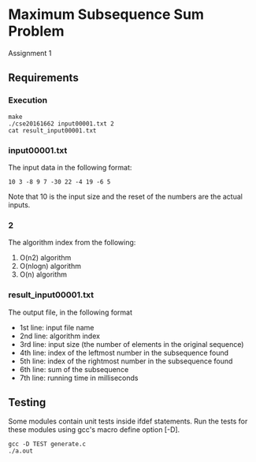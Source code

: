 # Maximum Subsequence Sum Problem
Assignment 1

## Requirements

### Execution
```
make
./cse20161662 input00001.txt 2
cat result_input00001.txt
```

### input00001.txt
The input data in the following format:
```
10 3 -8 9 7 -30 22 -4 19 -6 5
```
Note that 10 is the input size and the reset of the numbers are
the actual inputs.

### 2
The algorithm index from the following:
1. O(n2) algorithm
2. O(nlogn) algorithm
3. O(n) algorithm

### result_input00001.txt
The output file, in the following format

- 1st line: input file name
- 2nd line: algorithm index
- 3rd line: input size (the number of elements in the original sequence)
- 4th line: index of the leftmost number in the subsequence found
- 5th line: index of the rightmost number in the subsequence found
- 6th line: sum of the subsequence
- 7th line: running time in milliseconds

## Testing
Some modules contain unit tests inside ifdef statements. Run the
tests for these modules using gcc's macro define option [-D].
```
gcc -D TEST generate.c
./a.out
```
